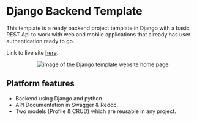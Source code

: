 # Django Backend Template
This template is a ready backend project template in Django with a basic REST Api to work with web and mobile applications that already has user authentication ready to go.

Link to live site [here](https://django-backend-template-c4624bfe6451.herokuapp.com/).

<p align="center">
<img src="https://res.cloudinary.com/dnbbm9vzi/image/upload/v1732212526/Screenshot_2024-11-21_at_6.08.02_PM_gooukj.png" width="auto" height="auto" alt="image of the Django template website home page"></p>

## Platform features
* Backend using Django and python.
* API Documentation in Swagger & Redoc.
* Two models (Profile & CRUD) which are reusable in any project.